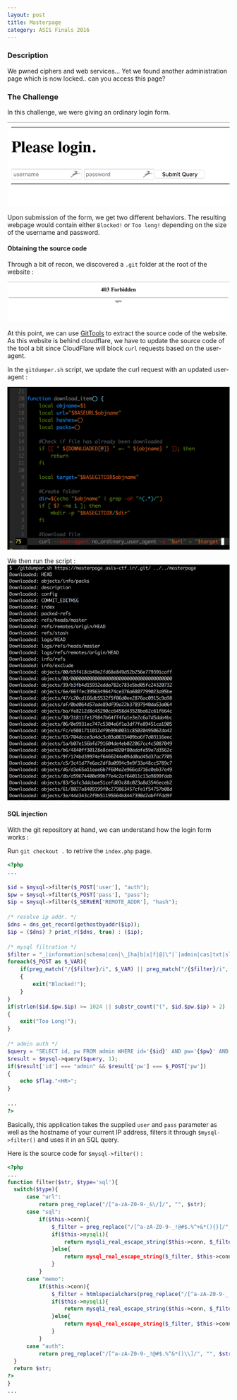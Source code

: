 ```yaml
---
layout: post
title: Masterpage
category: ASIS Finals 2016
---
```


### Description

We pwned ciphers and web services...
Yet we found another administration page which is now locked.. can you access this page?

### The Challenge

In this challenge, we were giving an ordinary login form.

![login](/assets/img/asis-finals-2016/login.png)

Upon submission of the form, we get two different behaviors.
The resulting webpage would contain either `Blocked!` or `Too long!` depending on the size of the username and password.

#### Obtaining the source code
Through a bit of recon, we discovered a `.git` folder at the root of the website :

![git_folder](/assets/img/asis-finals-2016/git_head_folder.png)

At this point, we can use [GitTools](https://github.com/internetwache/GitTools) to extract the source code of the website.
As this website is behind cloudflare, we have to update the source code of the tool a bit since
CloudFlare will block `curl` requests based on the user-agent.

In the `gitdumper.sh` script, we update the curl request with an updated user-agent :

![update_script](/assets/img/asis-finals-2016/update_script.png)

We then run the script :
![download_source](/assets/img/asis-finals-2016/download_source.png)


#### SQL injection

With the git repository at hand, we can understand how the login form works :

Run `git checkout .` to retrive the `index.php` page.

```php
<?php
...

$id = $mysql->filter($_POST['user'], "auth");
$pw = $mysql->filter($_POST['pass'], "pass");
$ip = $mysql->filter($_SERVER['REMOTE_ADDR'], "hash");

/* resolve ip addr. */
$dns = dns_get_record(gethostbyaddr($ip));
$ip = ($dns) ? print_r($dns, true) : ($ip);

/* mysql filtration */
$filter = "_|information|schema|con|\_|ha|b|x|f|@|\"|`|admin|cas|txt|sleep|benchmark|procedure|\^";
foreach($_POST as $_VAR){
    if(preg_match("/{$filter}/i", $_VAR) || preg_match("/{$filter}/i", $ip))
    {
        exit("Blocked!");
    }
}
if(strlen($id.$pw.$ip) >= 1024 || substr_count("(", $id.$pw.$ip) > 2)
{
    exit("Too Long!");
}

/* admin auth */
$query = "SELECT id, pw FROM admin WHERE id='{$id}' AND pw='{$pw}' AND ip='{$ip}';";
$result = $mysql->query($query, 1);
if($result['id'] === "admin" && $result['pw'] === $_POST['pw'])
{
    echo $flag."<HR>";
}

...
?>
```

Basically, this application takes the supplied `user` and `pass` parameter as well as the hostname of your current IP address,
filters it through `$mysql->filter()` and uses it in an SQL query.

Here is the source code for `$mysql->filter()` :

```php
<?php
...
function filter($str, $type='sql'){
  switch($type){
      case "url":
          return preg_replace("/[^a-zA-Z0-9-_&\/]/", "", $str);
      case "sql":
          if($this->conn){
              $_filter = preg_replace("/[^a-zA-Z0-9-_!@#$.%^+&*(){}]/", "", $str);
              if($this->mysqli){
                  return mysqli_real_escape_string($this->conn, $_filter);
              }else{
                  return mysql_real_escape_string($_filter, $this->conn);
              }
          }
      case "memo":
          if($this->conn){
              $_filter = htmlspecialchars(preg_replace("/[^a-zA-Z0-9-_:+!@#$.%^&*(){}:\/.\ <>]/", "", $str));
              if($this->mysqli){
                  return mysqli_real_escape_string($this->conn, $_filter);
              }else{
                  return mysql_real_escape_string($_filter, $this->conn);
              }
          }
      case "auth":
          return preg_replace("/[^a-zA-Z0-9-_!@#$.%^&*()\\]/", "", $str);
  }
  return $str;
?>
}
...
```

